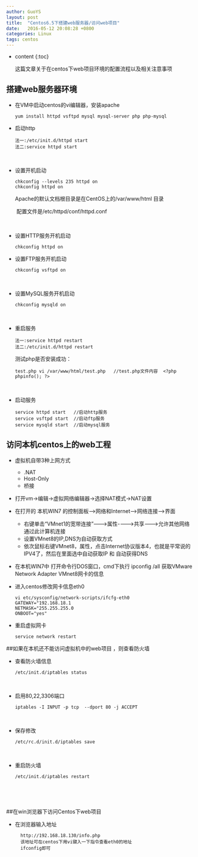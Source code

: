 ```yaml
---
author: GuoYS
layout: post
title:  "Centos6.5下搭建web服务器/访问web项目"
date:   2016-05-12 20:08:28 +0800
categories: Linux
tags: centos
---
```

* content
{:toc}

  这篇文章关于在centos下web项目环境的配置流程以及相关注意事项



## 搭建web服务器环境

- 在VM中启动centos的vi编辑器，安装apache

  ```vim
  yum install httpd vsftpd mysql mysql-server php php-mysql
  ```

- 启动http

  ```vim
  法一:/etc/init.d/httpd start
  法二:service httpd start
  ```

  ​


- 设置开机启动

  ```
  chkconfig --levels 235 httpd on
  chkconfig httpd on
  ```

  Apache的默认文档根目录是在CentOS上的/var/www/html 目录   

     ​                       配置文件是/etc/httpd/conf/httpd.conf

  ​

- 设置HTTP服务开机启动

  ```chkconfig httpd on
  chkconfig httpd on
  ```

- 设置FTP服务开机启动

  ```
  chkconfig vsftpd on
  ```

  ​

- 设置MySQL服务开机启动

  ```
  chkconfig mysqld on
  ```

  ​

- 重启服务

  ```
  法一:service httpd restart
  法二:/etc/init.d/httpd restart
  ```

  测试php是否安装成功：

  ```  
  test.php vi /var/www/html/test.php   //test.php文件内容  <?php  phpinfo(); ?>
  ```

  ​

- 启动服务

  ```
  service httpd start   //启动http服务
  service vsftpd start  //启动ftp服务
  service mysqld start  //启动mysql服务
  ```

## 访问本机centos上的web工程  

- 虚拟机自带3种上网方式

  - .NAT
  - Host-Only
  - 桥接

- 打开vm->编辑->虚拟网络编辑器->选择NAT模式->NAT设置

- 在打开的 本机WIN7 的控制面板-->网络和Internet-->网络连接-->界面

  - 右键单击“VMnet1的宽带连接”--->属性---->共享--->允许其他网络通过此计算机连接
  - 设置VMnet8的IP,DNS为自动获取方式
  - 依次鼠标右键VMnet8，属性，点击Internet协议版本4，也就是平常说的IPV4了，然后在里面选中自动获取IP 和 自动获得DNS

- 在本机WIN7中 打开命令行DOS窗口，cmd下执行 ipconfig /all 获取VMware Network Adapter VMnet8网卡的信息

- 进入centos修改网卡信息eth0

  ```
  vi etc/sysconfig/network-scripts/ifcfg-eth0
  GATEWAY="192.168.18.1
  NETMASK="255.255.255.0
  ONBOOT="yes"
  ```

- 重启虚拟网卡

  ```
  service network restart
  ```


##如果在本机还不能访问虚拟机中的web项目 ，则查看防火墙


- 查看防火墙信息

  ```
  /etc/init.d/iptables status
  ```

  ​

- 启用80,22,3306端口

  ```
  iptables -I INPUT -p tcp  --dport 80 -j ACCEPT
  ```

  ​

- 保存修改

  ```
  /etc/rc.d/init.d/iptables save
  ```

  ​

- 重启防火墙

  ```
  /etc/init.d/iptables restart
  ```

  ​

  ​

##在win浏览器下访问Centos下web项目

- 在浏览器输入地址

  ```.
    http://192.168.18.130/info.php
    该地址可在centos下用vi键入一下指令查看eth0的地址
    ifconfig即可
  ```

  ​

  ​
